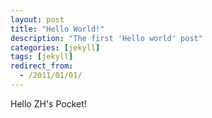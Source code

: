 ```yaml
---
layout: post
title: "Hello World!"
description: "The first 'Hello world' post"
categories: [jekyll]
tags: [jekyll]
redirect_from:
  - /2011/01/01/
---
```

Hello ZH's Pocket! 
